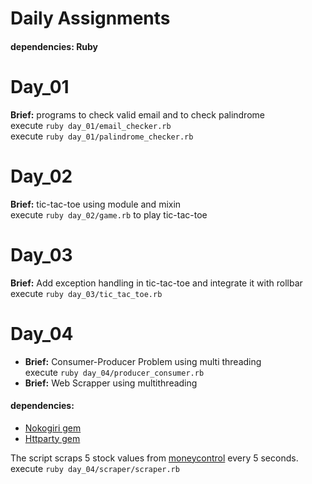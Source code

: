 # Daily Assignments

#### dependencies: Ruby

# Day_01
**Brief:** programs to check valid email and to check palindrome   
execute `ruby day_01/email_checker.rb`  
execute `ruby day_01/palindrome_checker.rb`  
# Day_02
**Brief:** tic-tac-toe using module and mixin   
execute `ruby day_02/game.rb` to play tic-tac-toe  
# Day_03
**Brief:** Add exception handling in tic-tac-toe and integrate it with rollbar   
execute `ruby day_03/tic_tac_toe.rb`  
# Day_04
- **Brief:** Consumer-Producer Problem using multi threading   
execute `ruby day_04/producer_consumer.rb`   
- **Brief:** Web Scrapper using multithreading   
#### dependencies:   
- [Nokogiri gem](https://rubygems.org/gems/nokogiri)
- [Httparty gem](https://rubygems.org/gems/httparty)   

The script scraps 5 stock values from [moneycontrol](https://www.moneycontrol.com/) every 5 seconds.   
execute `ruby day_04/scraper/scraper.rb`

